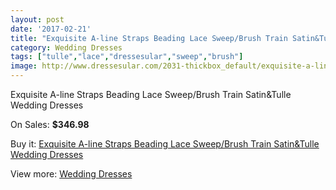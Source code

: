 ```yaml
---
layout: post
date: '2017-02-21'
title: "Exquisite A-line Straps Beading Lace Sweep/Brush Train Satin&Tulle Wedding Dresses"
category: Wedding Dresses
tags: ["tulle","lace","dressesular","sweep","brush"]
image: http://www.dressesular.com/2031-thickbox_default/exquisite-a-line-straps-beading-lace-sweep-brush-train-satintulle-wedding-dresses.jpg
---
```

Exquisite A-line Straps Beading Lace Sweep/Brush Train Satin&Tulle Wedding Dresses

On Sales: **$346.98**
<a href="https://www.dressesular.com/wedding-dresses/761-exquisite-a-line-straps-beading-lace-sweep-brush-train-satintulle-wedding-dresses.html"><amp-img layout="responsive" width="600" height="600" src="//www.dressesular.com/2031-thickbox_default/exquisite-a-line-straps-beading-lace-sweep-brush-train-satintulle-wedding-dresses.jpg" alt="Exquisite A-line Straps Beading Lace Sweep/Brush Train Satin&Tulle Wedding Dresses 0" /></a>
<a href="https://www.dressesular.com/wedding-dresses/761-exquisite-a-line-straps-beading-lace-sweep-brush-train-satintulle-wedding-dresses.html"><amp-img layout="responsive" width="600" height="600" src="//www.dressesular.com/2032-thickbox_default/exquisite-a-line-straps-beading-lace-sweep-brush-train-satintulle-wedding-dresses.jpg" alt="Exquisite A-line Straps Beading Lace Sweep/Brush Train Satin&Tulle Wedding Dresses 1" /></a>

Buy it: [Exquisite A-line Straps Beading Lace Sweep/Brush Train Satin&Tulle Wedding Dresses](https://www.dressesular.com/wedding-dresses/761-exquisite-a-line-straps-beading-lace-sweep-brush-train-satintulle-wedding-dresses.html "Exquisite A-line Straps Beading Lace Sweep/Brush Train Satin&Tulle Wedding Dresses")

View more: [Wedding Dresses](https://www.dressesular.com/3-wedding-dresses "Wedding Dresses")